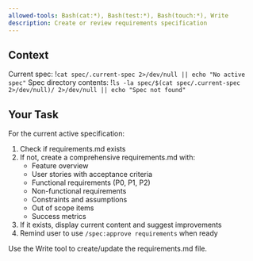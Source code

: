 ```yaml
---
allowed-tools: Bash(cat:*), Bash(test:*), Bash(touch:*), Write
description: Create or review requirements specification
---
```


## Context

Current spec: !`cat spec/.current-spec 2>/dev/null || echo "No active spec"`
Spec directory contents: !`ls -la spec/$(cat spec/.current-spec 2>/dev/null)/ 2>/dev/null || echo "Spec not found"`

## Your Task

For the current active specification:

1. Check if requirements.md exists
2. If not, create a comprehensive requirements.md with:
   - Feature overview
   - User stories with acceptance criteria
   - Functional requirements (P0, P1, P2)
   - Non-functional requirements
   - Constraints and assumptions
   - Out of scope items
   - Success metrics
3. If it exists, display current content and suggest improvements
4. Remind user to use `/spec:approve requirements` when ready

Use the Write tool to create/update the requirements.md file.